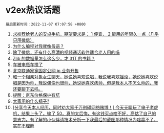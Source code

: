 # v2ex热议话题

`最后更新时间：2022-11-07 07:07:58 +0800`

1. [求推荐给老人的安卓手机，期望要求是： 1 便宜， 2 能用的年限久一点（几乎只用微信）](https://www.v2ex.com/t/893017)
1. [为什么编程对我就像母语？](https://www.v2ex.com/t/893058)
1. [除了微信，还有什么高清的视频通话软件适合老人用的吗](https://www.v2ex.com/t/893045)
1. [Zlib 的数据量怎么这么少，才 31T 的书籍？](https://www.v2ex.com/t/893105)
1. [车被电瓶车撞了](https://www.v2ex.com/t/893155)
1. [北京联通家宽固定公网 ip 业务开售](https://www.v2ex.com/t/893035)
1. [和一个相亲对象女生聊天，她说她喜欢说唱，我说我喜欢摇滚，她说她喜欢说唱是因为帅，我说偶像也很帅，她说她喜欢痞帅，但是我本人不怎么帅的，我还要聊下去吗。](https://www.v2ex.com/t/893100)
1. [提醒：京东价格保护有坑](https://www.v2ex.com/t/893050)
1. [大家用的什么椅子?](https://www.v2ex.com/t/893130)
1. [[分享今天本人经历，同时劝大家千万别碰网络赌博！] 今天无聊玩了电子老虎机，结果上头了，输了 50，真的太后悔，有这钱买点啥不好，高估了自己的意志力，有了解的小伙伴请技术分析一下我最后的截图那种情况为啥赢不了，实在不理解](https://www.v2ex.com/t/893139)

